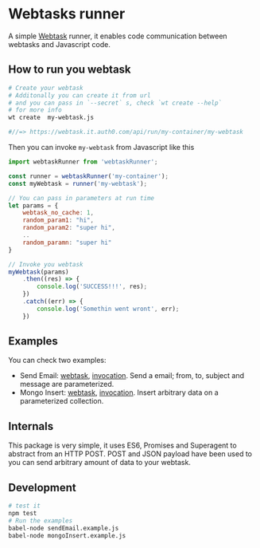 # Webtasks runner

A simple [Webtask](https://webtask.io/) runner, it enables code communication between webtasks and Javascript code.

## How to run you webtask

```sh
# Create your webtask
# Additonally you can create it from url
# and you can pass in `--secret` s, check `wt create --help`
# for more info
wt create  my-webtask.js

#//=> https://webtask.it.auth0.com/api/run/my-container/my-webtask
```

Then you can invoke `my-webtask` from Javascript like this

```javascript
import webtaskRunner from 'webtaskRunner';

const runner = webtaskRunner('my-container');
const myWebtask = runner('my-webtask');

// You can pass in parameters at run time
let params = {
    webtask_no_cache: 1,
    random_param1: "hi",
    random_param2: "super hi",
    ..
    random_paramn: "super hi"
}

// Invoke you webtask
myWebtask(params)
    .then((res) => {
        console.log('SUCCESS!!!', res);
    })
    .catch((err) => {
        console.log('Somethin went wront', err);
    })
```

## Examples

You can check two examples:

- Send Email: [webtask](webtask/send-email.js), [invocation](./sendEmail.example.js). Send a email; from, to, subject and message are parameterized.
- Mongo Insert: [webtask](webtask/mongodb-insert.js), [invocation](./mongoInsert.example.js). Insert arbitrary data on a parameterized collection.


## Internals

This package is very simple, it uses ES6, Promises and Superagent to abstract from an HTTP POST.
POST and JSON payload have been used to you can send arbitrary amount of data to your webtask.

## Development

```sh
# test it
npm test
# Run the examples
babel-node sendEmail.example.js
babel-node mongoInsert.example.js
```



